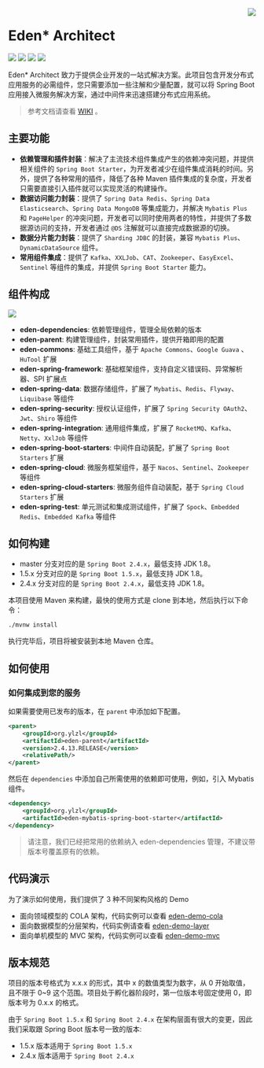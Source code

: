 <img src="https://cdn.jsdelivr.net/gh/shiyindaxiaojie/eden-images/readme/icon.png" align="right" />

[license-apache2.0]:https://www.apache.org/licenses/LICENSE-2.0.html

[github-action]:https://github.com/shiyindaxiaojie/eden-architect/actions

[sonarcloud-dashboard]:https://sonarcloud.io/dashboard?id=shiyindaxiaojie_eden-architect

# Eden* Architect

![](https://cdn.jsdelivr.net/gh/shiyindaxiaojie/eden-images/readme/language-java-blue.svg) [![](https://cdn.jsdelivr.net/gh/shiyindaxiaojie/eden-images/readme/license-apache2.0-red.svg)][license-apache2.0] [![](https://github.com/shiyindaxiaojie/eden-architect/workflows/build/badge.svg)][github-action] [![](https://sonarcloud.io/api/project_badges/measure?project=shiyindaxiaojie_eden-architect&metric=alert_status)][sonarcloud-dashboard]

Eden* Architect 致力于提供企业开发的一站式解决方案。此项目包含开发分布式应用服务的必需组件，您只需要添加一些注解和少量配置，就可以将 Spring Boot 应用接入微服务解决方案，通过中间件来迅速搭建分布式应用系统。

> 参考文档请查看 [WIKI](https://github.com/shiyindaxiaojie/eden-architect/wiki) 。

## 主要功能

* **依赖管理和插件封装**：解决了主流技术组件集成产生的依赖冲突问题，并提供相关组件的 `Spring Boot Starter`，为开发者减少在组件集成消耗的时间。另外，提供了各种常用的插件，降低了各种 Maven 插件集成的复杂度，开发者只需要直接引入插件就可以实现灵活的构建操作。
* **数据访问能力封装**：提供了 `Spring Data Redis`、`Spring Data Elasticsearch`、`Spring Data MongoDB` 等集成能力，并解决 `Mybatis Plus`
  和 `PageHelper` 的冲突问题，开发者可以同时使用两者的特性，并提供了多数据源访问的支持，开发者通过 `@DS` 注解就可以直接完成数据源的切换。
* **数据分片能力封装**：提供了 `Sharding JDBC` 的封装，兼容 `Mybatis Plus`、`DynamicDataSource` 组件。
* **常用组件集成**：提供了 `Kafka`、`XXLJob`、`CAT`、`Zookeeper`、`EasyExcel`、`Sentinel` 等组件的集成，并提供 `Spring Boot Starter` 能力。

## 组件构成

![](https://cdn.jsdelivr.net/gh/shiyindaxiaojie/eden-images/eden-architect/component.png)

* **eden-dependencies**: 依赖管理组件，管理全局依赖的版本
* **eden-parent**: 构建管理组件，封装常用插件，提供开箱即用的配置
* **eden-commons**: 基础工具组件，基于 `Apache Commons`、`Google Guava` 、`HuTool` 扩展
* **eden-spring-framework**: 基础框架组件，支持自定义错误码、异常解析器、SPI 扩展点
* **eden-spring-data**: 数据存储组件，扩展了 `Mybatis`、`Redis`、`Flyway`、`Liquibase` 等组件
* **eden-spring-security**: 授权认证组件，扩展了 `Spring Security OAuth2`、`Jwt`、`Shiro` 等组件
* **eden-spring-integration**: 通用组件集成，扩展了 `RocketMQ`、`Kafka`、`Netty`、`XxlJob` 等组件
* **eden-spring-boot-starters**: 中间件自动装配，扩展了 `Spring Boot Starters` 扩展
* **eden-spring-cloud**: 微服务框架组件，基于 `Nacos`、`Sentinel`、`Zookeeper` 等组件
* **eden-spring-cloud-starters**: 微服务组件自动装配，基于 `Spring Cloud Starters` 扩展
* **eden-spring-test**: 单元测试和集成测试组件，扩展了 `Spock`、`Embedded Redis`、`Embedded Kafka` 等组件

## 如何构建

* master 分支对应的是 `Spring Boot 2.4.x`，最低支持 JDK 1.8。
* 1.5.x 分支对应的是 `Spring Boot 1.5.x`，最低支持 JDK 1.8。
* 2.4.x 分支对应的是 `Spring Boot 2.4.x`，最低支持 JDK 1.8。

本项目使用 Maven 来构建，最快的使用方式是 clone 到本地，然后执行以下命令：

```bash
./mvnw install
```

执行完毕后，项目将被安装到本地 Maven 仓库。

## 如何使用

### 如何集成到您的服务

如果需要使用已发布的版本，在 `parent` 中添加如下配置。

```xml
<parent>
    <groupId>org.ylzl</groupId>
    <artifactId>eden-parent</artifactId>
    <version>2.4.13.RELEASE</version>
    <relativePath/>
</parent>
```

然后在 `dependencies` 中添加自己所需使用的依赖即可使用，例如，引入 Mybatis 组件。

```xml
<dependency>
    <groupId>org.ylzl</groupId>
    <artifactId>eden-mybatis-spring-boot-starter</artifactId>
</dependency>
```

> 请注意，我们已经把常用的依赖纳入 eden-dependencies 管理，不建议带版本号覆盖原有的依赖。

## 代码演示

为了演示如何使用，我们提供了 3 种不同架构风格的 Demo

* 面向领域模型的 COLA 架构，代码实例可以查看 [eden-demo-cola](https://github.com/shiyindaxiaojie/eden-demo-cola)
* 面向数据模型的分层架构，代码实例请查看 [eden-demo-layer](https://github.com/shiyindaxiaojie/eden-demo-layer)
* 面向单机模型的 MVC 架构，代码实例可以查看 [eden-demo-mvc](https://github.com/shiyindaxiaojie/eden-demo-mvc)

## 版本规范

项目的版本号格式为 x.x.x 的形式，其中 x 的数值类型为数字，从 0 开始取值，且不限于 0~9 这个范围。项目处于孵化器阶段时，第一位版本号固定使用 0，即版本号为 0.x.x 的格式。

由于 `Spring Boot 1.5.x` 和 `Spring Boot 2.4.x` 在架构层面有很大的变更，因此我们采取跟 Spring Boot 版本号一致的版本:

* 1.5.x 版本适用于 `Spring Boot 1.5.x`
* 2.4.x 版本适用于 `Spring Boot 2.4.x`
